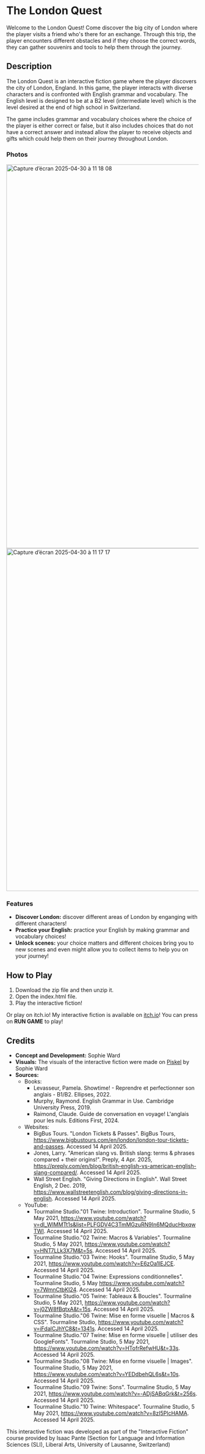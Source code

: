 # The London Quest
Welcome to the London Quest! Come discover the big city of London where the player visits a friend who's there for an exchange. Through this trip, the player encounters different obstacles and if they choose the correct words, they can gather souvenirs and tools to help them through the journey.

## Description
The London Quest is an interactive fiction game where the player discovers the city of London, England. In this game, the player interacts with diverse characters and is confronted with English grammar and vocabulary. The English level is designed to be at a B2 level (intermediate level) which is the level desired at the end of high school in Switzerland.

The game includes grammar and vocabulary choices where the choice of the player is either correct or false, but it also includes choices that do not have a correct answer and instead allow the player to receive objects and gifts which could help them on their journey throughout London.

### Photos
<img width="1003" alt="Capture d’écran 2025-04-30 à 11 18 08" src="https://github.com/user-attachments/assets/53a214f5-f94e-4c86-8cd7-c33091a8d6a3" />

<img width="896" alt="Capture d’écran 2025-04-30 à 11 17 17" src="https://github.com/user-attachments/assets/6fa228b1-f5b7-4ee6-bced-0225194661bb" />

### Features
- **Discover London:** discover different areas of London by enganging with different characters!
- **Practice your English:** practice your English by making grammar and vocabulary choices!
- **Unlock scenes:** your choice matters and different choices bring you to new scenes and even might allow you to collect items to help you on your journey! 

## How to Play
1. Download the zip file and then unzip it.
2. Open the index.html file.
3. Play the interactive fiction!

Or play on itch.io!
My interactive fiction is available on [itch.io](https://sophwrd.itch.io/the-london-quest)! You can press on **RUN GAME** to play!

## Credits
- **Concept and Development:** Sophie Ward
- **Visuals:** The visuals of the interactive fiction were made on [Piskel](https://www.piskelapp.com/) by Sophie Ward
- **Sources:**
  - Books:
    - Levasseur, Pamela. Showtime! - Reprendre et perfectionner son anglais - B1/B2. Ellipses, 2022.
    - Murphy, Raymond. English Grammar in Use. Cambridge University Press, 2019.
    - Raimond, Claude. Guide de conversation en voyage! L'anglais pour les nuls. Editions First, 2024.
  - Websites:
    - BigBus Tours. "London Tickets & Passes". BigBus Tours, https://www.bigbustours.com/en/london/london-tour-tickets-and-passes. Accessed 14 April 2025.
    - Jones, Larry. "American slang vs. British slang: terms & phrases compared + their origins!". Preply, 4 Apr. 2025, https://preply.com/en/blog/british-english-vs-american-english-slang-compared/. Accessed 14 April 2025.
    - Wall Street English. "Giving Directions in English". Wall Street English, 2 Dec. 2019, https://www.wallstreetenglish.com/blog/giving-directions-in-english. Accessed 14 April 2025.
  - YouTube:
    - Tourmaline Studio."01 Twine: Introduction". Tourmaline Studio, 5 May 2021, https://www.youtube.com/watch?v=dl_WlMMTt1s&list=PLFGDV4C3TmMGzuRN9In6MQducHbxqwTWI. Accessed 14 April 2025.
    - Tourmaline Studio."02 Twine: Macros & Variables". Tourmaline Studio, 5 May 2021, https://www.youtube.com/watch?v=HNT7LLk3X7M&t=5s. Accessed 14 April 2025.
    - Tourmaline Studio."03 Twine: Hooks". Tourmaline Studio, 5 May 2021, https://www.youtube.com/watch?v=E6zOa1lEJCE. Accessed 14 April 2025.
    - Tourmaline Studio."04 Twine: Expressions conditionnelles". Tourmaline Studio, 5 May https://www.youtube.com/watch?v=7WmnCtbKI24. Accessed 14 April 2025.
    - Tourmaline Studio."05 Twine: Tableaux & Boucles". Tourmaline Studio, 5 May 2021, https://www.youtube.com/watch?v=j0ZW8fBqtxA&t=15s. Accessed 14 April 2025.
    - Tourmaline Studio."06 Twine: Mise en forme visuelle | Macros & CSS". Tourmaline Studio, https://www.youtube.com/watch?v=iFdalCJhYC8&t=1341s. Accessed 14 April 2025.
    - Tourmaline Studio."07 Twine: Mise en forme visuelle | utiliser des GoogleFonts". Tourmaline Studio, 5 May 2021, https://www.youtube.com/watch?v=HTofrRefwHU&t=33s. Accessed 14 April 2025.
    - Tourmaline Studio."08 Twine: Mise en forme visuelle | Images". Tourmaline Studio, 5 May 2021, https://www.youtube.com/watch?v=YEDdbehQL6s&t=10s. Accessed 14 April 2025.
    - Tourmaline Studio."09 Twine: Sons". Tourmaline Studio, 5 May 2021, https://www.youtube.com/watch?v=-ADjSABqGrk&t=256s. Accessed 14 April 2025.
    - Tourmaline Studio."10 Twine: Whitespace". Tourmaline Studio, 5 May 2021, https://www.youtube.com/watch?v=8zI5PlcHAMA. Accessed 14 April 2025.

This interactive fiction was developed as part of the "Interactive Fiction" course provided by Isaac Pante (Section for Language and Information Sciences (SLI), Liberal Arts, University of Lausanne, Switzerland)

